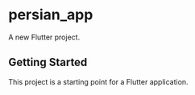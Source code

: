 # persian_app

A new Flutter project.

## Getting Started

This project is a starting point for a Flutter application.
